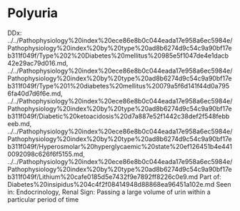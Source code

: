 # Polyuria

DDx: ../../Pathophysiology%20index%20ece86e8b0c044eada17e958a6ec5984e/Pathophysiology%20index%20by%20type%20ad8b6274d9c54c9a90bf17eb311f049f/Type%202%20Diabetes%20mellitus%20985e5f1047de4e1dacb42e29ac79d016.md, ../../Pathophysiology%20index%20ece86e8b0c044eada17e958a6ec5984e/Pathophysiology%20index%20by%20type%20ad8b6274d9c54c9a90bf17eb311f049f/Type%201%20diabetes%20mellitus%20079a5f6d141f44d0a7956fa40d7d6f6e.md, ../../Pathophysiology%20index%20ece86e8b0c044eada17e958a6ec5984e/Pathophysiology%20index%20by%20type%20ad8b6274d9c54c9a90bf17eb311f049f/Diabetic%20ketoacidosis%20d7a887e52f1442c38def2f548febbeeb.md, ../../Pathophysiology%20index%20ece86e8b0c044eada17e958a6ec5984e/Pathophysiology%20index%20by%20type%20ad8b6274d9c54c9a90bf17eb311f049f/Hyperosmolar%20hyperglycaemic%20state%20ef126451b4e4410092098c626f6f5155.md, ../../Pathophysiology%20index%20ece86e8b0c044eada17e958a6ec5984e/Pathophysiology%20index%20by%20type%20ad8b6274d9c54c9a90bf17eb311f049f/Lithium%20cafe0185d5e7432f9e7892ff8226c0e9.md
Part of: Diabetes%20insipidus%204c4f2f08414948d88868ea96451a102e.md
Seen in: Endocrinology, Renal
Sign: Passing a large volume of urin within a particular period of time
